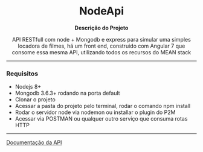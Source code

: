 <h1 style="text-align: center">NodeApi</h1>

<p style="text-align: center"><b>Descrição do Projeto</b></p>

<p style="text-align: center">API RESTfull com node + Mongodb e express para simular uma simples locadora de filmes, há um front end, construido com Angular 7 que consome essa mesma API, utilizando todos os recursos do MEAN stack</p><hr>

<h3>Requisitos</h3>

<ul>
    <li>Nodejs 8+</li>
    <li>Mongodb 3.6.3+ rodando na porta default</li>
    <li>Clonar o projeto</li>
    <li>Acessar a pasta do projeto pelo terminal, rodar o comando npm install</li>
    <li>Rodar o servidor node via nodemon ou installar o plugin do P2M</li>
    <li>Acessar via POSTMAN ou qualquer outro serviço que consuma rotas HTTP</li>
</ul><hr>

<a style="text-align: center" href="https://www.ricardowebdev.net/apidoc" target="_blank" />Documentação da API</a>
